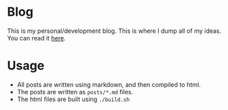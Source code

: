 # Blog

This is my personal/development blog. This is where I dump all of my ideas. You can read it [here](https://mhanberry1.github.io/blog).

# Usage

* All posts are written using markdown, and then compiled to html.
* The posts are written as `posts/*.md` files.
* The html files are built using `./build.sh`
